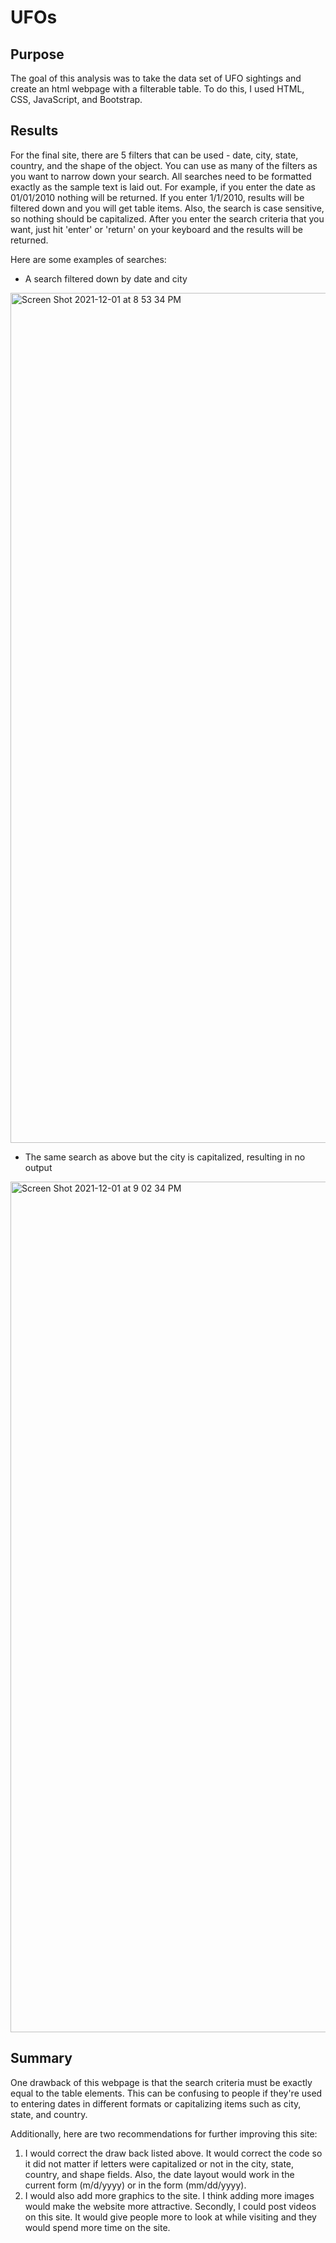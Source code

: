 # UFOs

## Purpose
The goal of this analysis was to take the data set of UFO sightings and create an html webpage with a filterable table. To do this, I used HTML, CSS, JavaScript, and Bootstrap.

## Results
For the final site, there are 5 filters that can be used - date, city, state, country, and the shape of the object. You can use as many of the filters as you want to narrow down your search. All searches need to be formatted exactly as the sample text is laid out. For example, if you enter the date as 01/01/2010 nothing will be returned. If you enter 1/1/2010, results will be filtered down and you will get table items. Also, the search is case sensitive, so nothing should be capitalized. After you enter the search criteria that you want, just hit 'enter' or 'return' on your keyboard and the results will be returned.

Here are some examples of searches:

- A search filtered down by date and city
<img width="1360" alt="Screen Shot 2021-12-01 at 8 53 34 PM" src="https://user-images.githubusercontent.com/90946252/144349241-8d4af669-34f3-4c20-a4cf-7c0abccbb627.png">


- The same search as above but the city is capitalized, resulting in no output
<img width="1361" alt="Screen Shot 2021-12-01 at 9 02 34 PM" src="https://user-images.githubusercontent.com/90946252/144350223-44a305fa-8bc5-4197-b3c6-ca14b4bc634c.png">

## Summary
One drawback of this webpage is that the search criteria must be exactly equal to the table elements. This can be confusing to people if they're used to entering dates in different formats or capitalizing items such as city, state, and country.
 
Additionally, here are two recommendations for further improving this site:

1. I would correct the draw back listed above. It would correct the code so it did not matter if letters were capitalized or not in the city, state, country, and shape fields. Also, the date layout would work in the current form (m/d/yyyy) or in the form (mm/dd/yyyy).
2. I would also add more graphics to the site. I think adding more images would make the website more attractive. Secondly, I could post videos on this site. It would give people more to look at while visiting and they would spend more time on the site.
